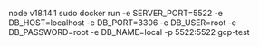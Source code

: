 node v18.14.1
sudo docker run -e SERVER_PORT=5522 -e DB_HOST=localhost -e DB_PORT=3306 -e DB_USER=root -e DB_PASSWORD=root -e DB_NAME=local -p 5522:5522 gcp-test
